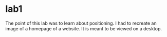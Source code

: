 # lab1

The point of this lab was to learn about positioning. I had to recreate an image of a homepage of a website. It is meant to be viewed on a desktop.
